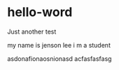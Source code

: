 # hello-word
Just another test

my name is jenson lee
i m a student

asdonafionaosnionasd
acfasfasfasg
